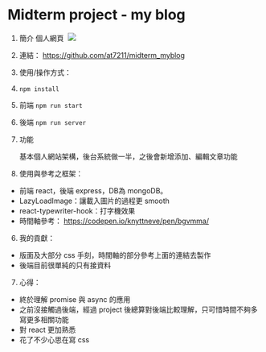 # Midterm project - my blog

1. 簡介
  個人網頁 
  ![](https://i.imgur.com/TBUmRzz.png)

2. 連結：
  https://github.com/at7211/midterm_myblog

3. 使用/操作方式：

  1. `npm install`
  2. 前端 `npm run start`
  3. 後端 `npm run server`
4. 功能

   基本個人網站架構，後台系統做一半，之後會新增添加、編輯文章功能

5. 使用與參考之框架：

* 前端 react，後端 express，DB為 mongoDB。
* LazyLoadImage：讓載入圖片的過程更 smooth
* react-typewriter-hook：打字機效果
* 時間軸參考： https://codepen.io/knyttneve/pen/bgvmma/

6. 我的貢獻：
* 版面及大部分 css 手刻，時間軸的部分參考上面的連結去製作
* 後端目前很單純的只有接資料

7. 心得：
* 終於理解 promise 與 async 的應用
* 之前沒接觸過後端，經過 project 後總算對後端比較理解，只可惜時間不夠多寫更多相關功能
* 對 react 更加熟悉
* 花了不少心思在寫 css
